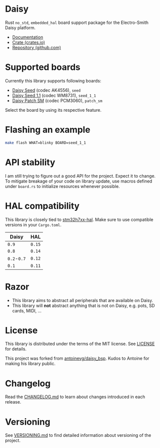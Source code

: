 # Daisy

Rust `no_std`, `embedded_hal` board support package for the Electro-Smith Daisy
platform.

* [Documentation](https://zlosynth.com/daisy)
* [Crate (crates.io)](https://crates.io/crates/daisy)
* [Repository (github.com)](https://github.com/zlosynth/daisy)

# Supported boards

Currently this library supports following boards:

* [Daisy Seed](https://www.electro-smith.com/daisy/daisy) (codec AK4556), `seed`
* [Daisy Seed 1.1](https://www.electro-smith.com/daisy/daisy) (codec WM8731), `seed_1_1`
* [Daisy Patch SM](https://www.electro-smith.com/daisy/patch-sm) (codec PCM3060), `patch_sm`

Select the board by using its respective feature.

# Flashing an example

``` sh
make flash WHAT=blinky BOARD=seed_1_1
```

# API stability

I am still trying to figure out a good API for the project. Expect it to change.
To mitigate breakage of your code on library update, use macros defined under
`board.rs` to initialize resources whenever possible.

# HAL compatibility

This library is closely tied to [stm32h7xx-hal](https://github.com/stm32-rs/stm32h7xx-hal/).
Make sure to use compatible versions in your `Cargo.toml`.

| **Daisy**   | **HAL** |
|-------------|---------|
| `0.9`       | `0.15`  |
| `0.8`       | `0.14`  |
| `0.2`-`0.7` | `0.12`  |
| `0.1`       | `0.11`  |

# Razor

* This library aims to abstract all peripherals that are available on Daisy.
* This library will **not** abstract anything that is not on Daisy, e.g. pots,
  SD cards, MIDI, ...

# License

This library is distributed under the terms of the MIT license. See
[LICENSE](LICENSE) for details.

This project was forked from
[antoinevg/daisy_bsp](https://github.com/antoinevg/daisy_bsp).
Kudos to Antoine for making his library public.

# Changelog

Read the [CHANGELOG.md](CHANGELOG.md) to learn about changes introduced in each
release.

# Versioning

See [VERSIONING.md](VERSIONING.md) to find detailed information about versioning
of the project.

